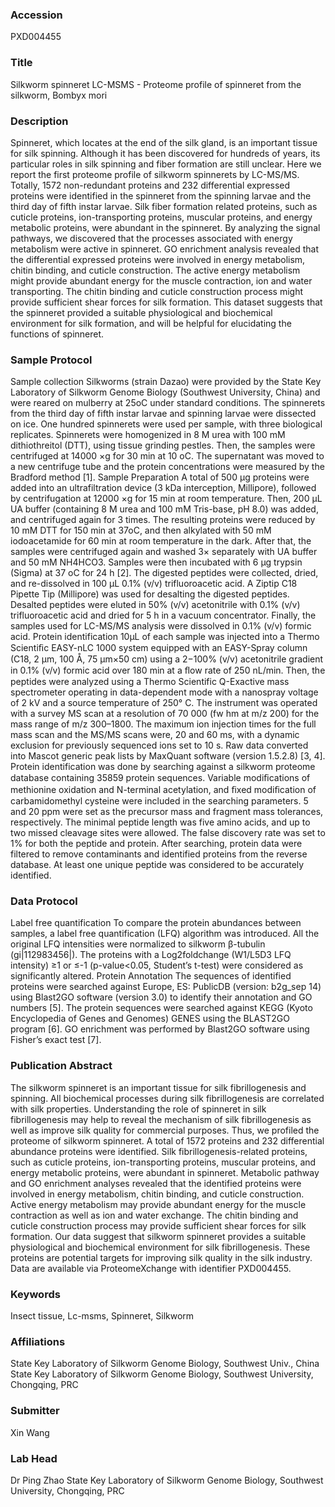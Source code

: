 ### Accession
PXD004455

### Title
Silkworm spinneret LC-MSMS -  Proteome profile of spinneret from the silkworm, Bombyx mori

### Description
Spinneret, which locates at the end of the silk gland, is an important tissue for silk spinning. Although it has been discovered for hundreds of years, its particular roles in silk spinning and fiber formation are still unclear. Here we report the first proteome profile of silkworm spinnerets by LC-MS/MS. Totally, 1572 non-redundant proteins and 232 differential expressed proteins were identified in the spinneret from the spinning larvae and the third day of fifth instar larvae. Silk fiber formation related proteins, such as cuticle proteins, ion-transporting proteins, muscular proteins, and energy metabolic proteins, were abundant in the spinneret. By analyzing the signal pathways, we discovered that the processes associated with energy metabolism were active in spinneret. GO enrichment analysis revealed that the differential expressed proteins were involved in energy metabolism, chitin binding, and cuticle construction. The active energy metabolism might provide abundant energy for the muscle contraction, ion and water transporting. The chitin binding and cuticle construction process might provide sufficient shear forces for silk formation. This dataset suggests that the spinneret provided a suitable physiological and biochemical environment for silk formation, and will be helpful for elucidating the functions of spinneret.

### Sample Protocol
Sample collection   Silkworms (strain Dazao) were provided by the State Key Laboratory of Silkworm Genome Biology (Southwest University, China) and were reared on mulberry at 25oC under standard conditions. The spinnerets from the third day of fifth instar larvae and spinning larvae were dissected on ice. One hundred spinnerets were used per sample, with three biological replicates. Spinnerets were homogenized in 8 M urea with 100 mM dithiothreitol (DTT), using tissue grinding pestles. Then, the samples were centrifuged at 14000 ×g for 30 min at 10 oC. The supernatant was moved to a new centrifuge tube and the protein concentrations were measured by the Bradford method [1].  Sample Preparation  A total of 500 μg proteins were added into an ultrafiltration device (3 kDa interception, Millipore), followed by centrifugation at 12000 ×g for 15 min at room temperature. Then, 200 μL UA buffer (containing 8 M urea and 100 mM Tris-base, pH 8.0) was added, and centrifuged again for 3 times. The resulting proteins were reduced by 10 mM DTT for 150 min at 37oC, and then alkylated with 50 mM iodoacetamide for 60 min at room temperature in the dark. After that, the samples were centrifuged again and washed 3× separately with UA buffer and 50 mM NH4HCO3. Samples were then incubated with 6 μg trypsin (Sigma) at 37 oC for 24 h [2]. The digested peptides were collected, dried, and re-dissolved in 100 μL 0.1% (v/v) trifluoroacetic acid. A Ziptip C18 Pipette Tip (Millipore) was used for desalting the digested peptides. Desalted peptides were eluted in 50% (v/v) acetonitrile with 0.1% (v/v) trifluoroacetic acid and dried for 5 h in a vacuum concentrator. Finally, the samples used for LC-MS/MS analysis were dissolved in 0.1% (v/v) formic acid.  Protein identification 10μL of each sample was injected into a Thermo Scientiﬁc EASY-nLC 1000 system equipped with an EASY-Spray column (C18, 2 μm, 100 Å, 75 μm×50 cm) using a 2−100% (v/v) acetonitrile gradient in 0.1% (v/v) formic acid over 180 min at a ﬂow rate of 250 nL/min. Then, the peptides were analyzed using a Thermo Scientific Q-Exactive mass spectrometer operating in data-dependent mode with a nanospray voltage of 2 kV and a source temperature of 250° C. The instrument was operated with a survey MS scan at a resolution of 70 000 (fw hm at m/z 200) for the mass range of m/z 300–1800. The maximum ion injection times for the full mass scan and the MS/MS scans were, 20 and 60 ms, with a dynamic exclusion for previously sequenced ions set to 10 s. Raw data converted into Mascot generic peak lists by MaxQuant software (version 1.5.2.8) [3, 4]. Protein identification was done by searching against a silkworm proteome database containing 35859 protein sequences. Variable modiﬁcations of methionine oxidation and N-terminal acetylation, and ﬁxed modiﬁcation of carbamidomethyl cysteine were included in the searching parameters. 5 and 20 ppm were set as the precursor mass and fragment mass tolerances, respectively. The minimal peptide length was five amino acids, and up to two missed cleavage sites were allowed. The false discovery rate was set to 1% for both the peptide and protein. After searching, protein data were filtered to remove contaminants and identified proteins from the reverse database. At least one unique peptide was considered to be accurately identified.

### Data Protocol
Label free quantification To compare the protein abundances between samples, a label free quantification (LFQ) algorithm was introduced. All the original LFQ intensities were normalized to silkworm β-tubulin (gi|112983456|). The proteins with a Log2foldchange (W1/L5D3 LFQ intensity) ≥1 or ≤-1 (p-value<0.05, Student’s t-test) were considered as significantly altered.   Protein Annotation The sequences of identified proteins were searched against Europe, ES: PublicDB (version: b2g_sep 14) using Blast2GO software (version 3.0) to identify their annotation and GO numbers [5]. The protein sequences were searched against KEGG (Kyoto Encyclopedia of Genes and Genomes) GENES using the BLAST2GO program [6]. GO enrichment was performed by Blast2GO software using Fisher’s exact test [7].

### Publication Abstract
The silkworm spinneret is an important tissue for silk fibrillogenesis and spinning. All biochemical processes during silk fibrillogenesis are correlated with silk properties. Understanding the role of spinneret in silk fibrillogenesis may help to reveal the mechanism of silk fibrillogenesis as well as improve silk quality for commercial purposes. Thus, we profiled the proteome of silkworm spinneret. A total of 1572 proteins and 232 differential abundance proteins were identified. Silk fibrillogenesis-related proteins, such as cuticle proteins, ion-transporting proteins, muscular proteins, and energy metabolic proteins, were abundant in spinneret. Metabolic pathway and GO enrichment analyses revealed that the identified proteins were involved in energy metabolism, chitin binding, and cuticle construction. Active energy metabolism may provide abundant energy for the muscle contraction as well as ion and water exchange. The chitin binding and cuticle construction process may provide sufficient shear forces for silk formation. Our data suggest that silkworm spinneret provides a suitable physiological and biochemical environment for silk fibrillogenesis. These proteins are potential targets for improving silk quality in the silk industry. Data are available via ProteomeXchange with identifier PXD004455.

### Keywords
Insect tissue, Lc-msms, Spinneret, Silkworm

### Affiliations
State Key Laboratory of Silkworm Genome Biology, Southwest Univ., China
State Key Laboratory of Silkworm Genome Biology, Southwest University, Chongqing, PRC

### Submitter
Xin Wang

### Lab Head
Dr Ping Zhao
State Key Laboratory of Silkworm Genome Biology, Southwest University, Chongqing, PRC


